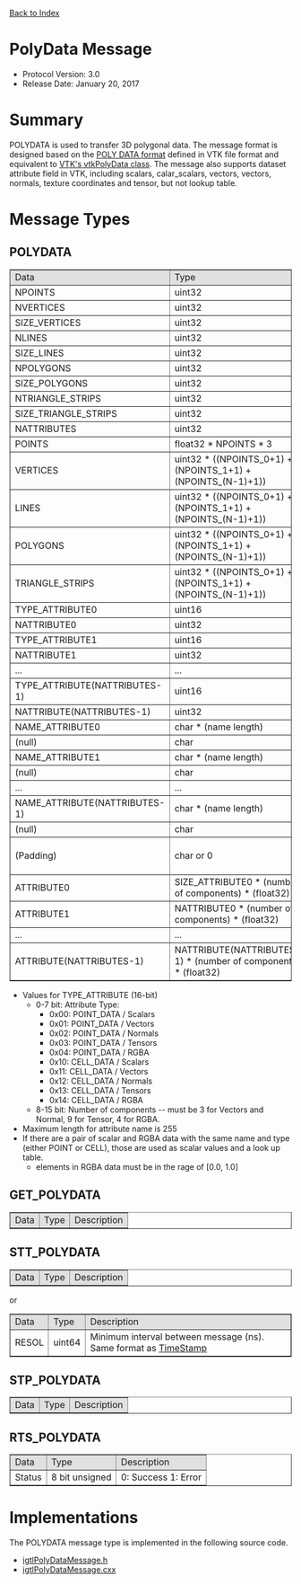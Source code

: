 [Back to Index](/Documents/Protocol/index.md)

PolyData Message
================

- Protocol Version: 3.0
- Release Date: January 20, 2017

Summary
===================

POLYDATA is used to transfer 3D polygonal data. The message format is designed based on the [POLY DATA format](http://www.vtk.org/VTK/img/file-formats.pdf) defined in VTK file format and equivalent to [VTK's vtkPolyData class](http://noodle.med.yale.edu/vtk5/classvtkPolyData.html). The message also supports dataset attribute field in VTK, including scalars, calar_scalars, vectors, vectors, normals, texture coordinates and tensor, but not lookup table.

Message Types
===================

POLYDATA
-------------------

<table border="1" cellpadding="5" cellspacing="0" align="center">

<tbody><tr>
<td style="background:#e0e0e0;"> Data
</td><td style="background:#e0e0e0;"> Type
</td><td style="background:#e0e0e0;"> Description
</td></tr>
<tr>
<td align="left"> NPOINTS
</td><td align="left"> uint32
</td><td align="left"> Number of points
</td></tr>
<tr>
<td align="left"> NVERTICES
</td><td align="left"> uint32
</td><td align="left"> Number of vertices
</td></tr>
<tr>
<td align="left"> SIZE_VERTICES
</td><td align="left"> uint32
</td><td align="left"> Total size of vertices data
</td></tr>
<tr>
<td align="left"> NLINES
</td><td align="left"> uint32
</td><td align="left"> Number of lines
</td></tr>
<tr>
<td align="left"> SIZE_LINES
</td><td align="left"> uint32
</td><td align="left"> Total size of line data
</td></tr>
<tr>
<td align="left"> NPOLYGONS
</td><td align="left"> uint32
</td><td align="left"> Number of polygons
</td></tr>
<tr>
<td align="left"> SIZE_POLYGONS
</td><td align="left"> uint32
</td><td align="left"> Total size of polygon data
</td></tr>
<tr>
<td align="left"> NTRIANGLE_STRIPS
</td><td align="left"> uint32
</td><td align="left"> Number of triangle strips
</td></tr>
<tr>
<td align="left"> SIZE_TRIANGLE_STRIPS
</td><td align="left"> uint32
</td><td align="left"> Total size of triangle strips data
</td></tr>
<tr>
<td align="left"> NATTRIBUTES
</td><td align="left"> uint32
</td><td align="left"> Number of dataset attributes
</td></tr>
<tr>
<td align="left"> POINTS
</td><td align="left"> float32 * NPOINTS * 3
</td><td align="left"> Coordinates of points (P0x, P0y, P0z, P1x, P1y, P1z, ... P(n-1)x, P(n-1)y, P(n-1)z
</td></tr>
<tr>
<td align="left"> VERTICES
</td><td align="left"> uint32 * ((NPOINTS_0+1) + (NPOINTS_1+1) + (NPOINTS_(N-1)+1))
</td><td align="left"> array of vertices ((NPOINTS_0, index_0_0, index_0_1, ....), (NPOINTS_1, index_1_0, index_1_1, ....), ..., (NPOINTS_(N-1), index_(N-1)_0, index_(N-1)_1, ....))
</td></tr>
<tr>
<td align="left"> LINES
</td><td align="left"> uint32 * ((NPOINTS_0+1) + (NPOINTS_1+1) + (NPOINTS_(N-1)+1))
</td><td align="left"> array of vertices ((NPOINTS_0, index_0_0, index_0_1, ....), (NPOINTS_1, index_1_0, index_1_1, ....), ..., (NPOINTS_(N-1), index_(N-1)_0, index_(N-1)_1, ....))
</td></tr>
<tr>
<td align="left"> POLYGONS
</td><td align="left"> uint32 * ((NPOINTS_0+1) + (NPOINTS_1+1) + (NPOINTS_(N-1)+1))
</td><td align="left"> array of vertices ((NPOINTS_0, index_0_0, index_0_1, ....), (NPOINTS_1, index_1_0, index_1_1, ....), ..., (NPOINTS_(N-1), index_(N-1)_0, index_(N-1)_1, ....))
</td></tr>
<tr>
<td align="left"> TRIANGLE_STRIPS
</td><td align="left"> uint32 * ((NPOINTS_0+1) + (NPOINTS_1+1) + (NPOINTS_(N-1)+1))
</td><td align="left"> array of vertices ((NPOINTS_0, index_0_0, index_0_1, ....), (NPOINTS_1, index_1_0, index_1_1, ....), ..., (NPOINTS_(N-1), index_(N-1)_0, index_(N-1)_1, ....))
</td></tr>
<tr>
<td align="left"> TYPE_ATTRIBUTE0
</td><td align="left"> uint16
</td><td align="left"> Type of dataset attribute 0 (including number of components for scalar type)
</td></tr>
<tr>
<td align="left"> NATTRIBUTE0
</td><td align="left"> uint32
</td><td align="left"> Number of data for attribute 0
</td></tr>
<tr>
<td align="left"> TYPE_ATTRIBUTE1
</td><td align="left"> uint16
</td><td align="left"> Type of dataset attribute 1 (including number of components for scalar type)
</td></tr>
<tr>
<td align="left"> NATTRIBUTE1
</td><td align="left"> uint32
</td><td align="left"> Number of data for attribute1
</td></tr>
<tr>
<td align="left"> ...
</td><td align="left"> ...
</td><td align="left"> ...
</td></tr>
<tr>
<td align="left"> TYPE_ATTRIBUTE(NATTRIBUTES-1)
</td><td align="left"> uint16
</td><td align="left"> Type of dataset attribute 1 (including number of components for scalar type)
</td></tr>
<tr>
<td align="left"> NATTRIBUTE(NATTRIBUTES-1)
</td><td align="left"> uint32
</td><td align="left"> Number of data for attribute2
</td></tr>
<tr>
<td align="left"> NAME_ATTRIBUTE0
</td><td align="left"> char * (name length)
</td><td align="left"> Name of attribute 0
</td></tr>
<tr>
<td align="left"> (null)
</td><td align="left"> char
</td><td align="left"> (null)
</td></tr>
<tr>
<td align="left"> NAME_ATTRIBUTE1
</td><td align="left"> char * (name length)
</td><td align="left"> Name of attribute 1
</td></tr>
<tr>
<td align="left"> (null)
</td><td align="left"> char
</td><td align="left"> (null)
</td></tr>
<tr>
<td align="left"> ...
</td><td align="left"> ...
</td><td align="left"> ...
</td></tr>
<tr>
<td align="left"> NAME_ATTRIBUTE(NATTRIBUTES-1)
</td><td align="left"> char * (name length)
</td><td align="left"> Name of attribute (NATTRIBUTES-1)
</td></tr>
<tr>
<td align="left"> (null)
</td><td align="left"> char
</td><td align="left"> (null)
</td></tr>
<tr>
<td align="left"> (Padding)
</td><td align="left"> char or 0
</td><td align="left"> Padding (inserted if (NAMESIZE_ATTRIBUTE0+1+NAMESIZE_ATTRIBUTE1+1+...NAMESIZE_ATTRIBUTE(NATTRIBUTES-1)+1)&nbsp;% 2 == 1)
</td></tr>
<tr>
<td align="left"> ATTRIBUTE0
</td><td align="left"> SIZE_ATTRIBUTE0 * (number of components) * (float32)
</td><td align="left"> Actual attribute data
</td></tr>
<tr>
<td align="left"> ATTRIBUTE1
</td><td align="left"> NATTRIBUTE0 * (number of components) * (float32)
</td><td align="left"> Actual attribute data
</td></tr>
<tr>
<td align="left"> ...
</td><td align="left"> ...
</td><td align="left"> ...
</td></tr>
<tr>
<td align="left"> ATTRIBUTE(NATTRIBUTES-1)
</td><td align="left"> NATTRIBUTE(NATTRIBUTES-1) * (number of components) * (float32)
</td><td align="left"> Actual attribute data
</td></tr>
</tbody></table>


* Values for TYPE_ATTRIBUTE (16-bit)
  * 0-7 bit: Attribute Type:
    * 0x00: POINT_DATA / Scalars
    * 0x01: POINT_DATA / Vectors
    * 0x02: POINT_DATA / Normals
    * 0x03: POINT_DATA / Tensors
    * 0x04: POINT_DATA / RGBA
    * 0x10: CELL_DATA / Scalars
    * 0x11: CELL_DATA / Vectors
    * 0x12: CELL_DATA / Normals
    * 0x13: CELL_DATA / Tensors
    * 0x14: CELL_DATA / RGBA
  * 8-15 bit: Number of components -- must be 3 for Vectors and Normal, 9 for Tensor, 4 for RGBA.
* Maximum length for attribute name is 255
* If there are a pair of scalar and RGBA data with the same name and type (either POINT or CELL), those are used as scalar values and a look up table.
  * elements in RGBA data must be in the rage of \[0.0, 1.0\]

GET_POLYDATA
-------------------

<table border="1" cellpadding="5" cellspacing="0" align="center">

<tbody><tr>
<td style="background:#e0e0e0;"> Data
</td><td style="background:#e0e0e0;"> Type
</td><td style="background:#e0e0e0;"> Description
</td></tr>
</tbody></table>

STT_POLYDATA
-------------------

<table border="1" cellpadding="5" cellspacing="0" align="center">

<tbody><tr>
<td align="left" style="background:#e0e0e0;"> Data
</td><td align="left" style="background:#e0e0e0;"> Type
</td><td align="left" style="background:#e0e0e0;"> Description
</td></tr>
</tbody></table>

or 

<table border="1" cellpadding="5" cellspacing="0" align="center">

<tbody><tr>
<td align="left" style="background:#e0e0e0;"> Data
</td><td align="left" style="background:#e0e0e0;"> Type
</td><td align="left" style="background:#e0e0e0;"> Description
</td></tr>
<tr>
<td align="left"> RESOL
</td><td align="left"> uint64
</td><td align="left"> Minimum interval between message (ns). Same format as <a href="/Wiki/index.php/OpenIGTLink/Timestamp" title="OpenIGTLink/Timestamp">TimeStamp</a>
</td></tr>
</tbody></table>

STP_POLYDATA
-------------------

<table border="1" cellpadding="5" cellspacing="0" align="center">

<tbody><tr>
<td style="background:#e0e0e0;"> Data
</td><td style="background:#e0e0e0;"> Type
</td><td style="background:#e0e0e0;"> Description
</td></tr>
</tbody></table>


RTS_POLYDATA
-------------------


<table border="1" cellpadding="5" cellspacing="0" align="center">

<tbody><tr>
<td style="background:#e0e0e0;"> Data
</td><td style="background:#e0e0e0;"> Type
</td><td style="background:#e0e0e0;"> Description
</td></tr>
<tr>
<td align="left"> Status
</td><td align="left"> 8 bit unsigned
</td><td align="left"> 0: Success 1: Error
</td></tr>
</tbody></table>

Implementations
===================

The POLYDATA message type is implemented in the following source code.

* [igtlPolyDataMessage.h](/Source/igtlPolyDataMessage.h)
* [igtlPolyDataMessage.cxx](/Source/igtlPolyDataMessage.cxx)










